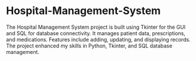 # Hospital-Management-System
The Hospital Management System project is built using Tkinter for the GUI and SQL for database connectivity. It manages patient data, prescriptions, and medications. Features include adding, updating, and displaying records. The project enhanced my skills in Python, Tkinter, and SQL database management.
